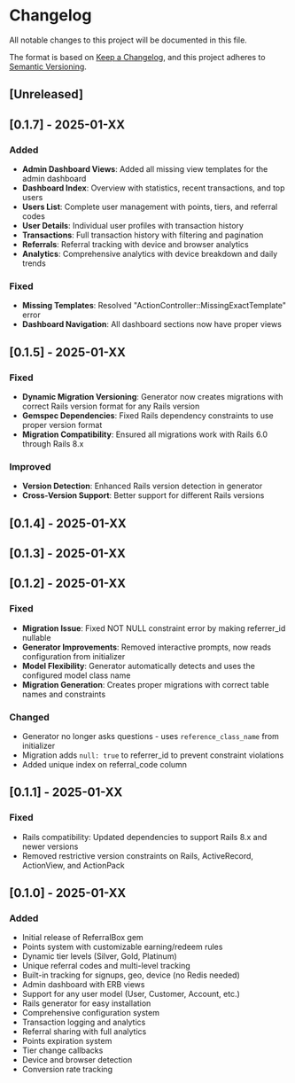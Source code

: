# Changelog

All notable changes to this project will be documented in this file.

The format is based on [Keep a Changelog](https://keepachangelog.com/en/1.0.0/),
and this project adheres to [Semantic Versioning](https://semver.org/spec/v2.0.0.html).

## [Unreleased]

## [0.1.7] - 2025-01-XX

### Added
- **Admin Dashboard Views**: Added all missing view templates for the admin dashboard
- **Dashboard Index**: Overview with statistics, recent transactions, and top users
- **Users List**: Complete user management with points, tiers, and referral codes
- **User Details**: Individual user profiles with transaction history
- **Transactions**: Full transaction history with filtering and pagination
- **Referrals**: Referral tracking with device and browser analytics
- **Analytics**: Comprehensive analytics with device breakdown and daily trends

### Fixed
- **Missing Templates**: Resolved "ActionController::MissingExactTemplate" error
- **Dashboard Navigation**: All dashboard sections now have proper views

## [0.1.5] - 2025-01-XX

### Fixed
- **Dynamic Migration Versioning**: Generator now creates migrations with correct Rails version format for any Rails version
- **Gemspec Dependencies**: Fixed Rails dependency constraints to use proper version format
- **Migration Compatibility**: Ensured all migrations work with Rails 6.0 through Rails 8.x

### Improved
- **Version Detection**: Enhanced Rails version detection in generator
- **Cross-Version Support**: Better support for different Rails versions

## [0.1.4] - 2025-01-XX

## [0.1.3] - 2025-01-XX

## [0.1.2] - 2025-01-XX

### Fixed
- **Migration Issue**: Fixed NOT NULL constraint error by making referrer_id nullable
- **Generator Improvements**: Removed interactive prompts, now reads configuration from initializer
- **Model Flexibility**: Generator automatically detects and uses the configured model class name
- **Migration Generation**: Creates proper migrations with correct table names and constraints

### Changed
- Generator no longer asks questions - uses `reference_class_name` from initializer
- Migration adds `null: true` to referrer_id to prevent constraint violations
- Added unique index on referral_code column

## [0.1.1] - 2025-01-XX

### Fixed
- Rails compatibility: Updated dependencies to support Rails 8.x and newer versions
- Removed restrictive version constraints on Rails, ActiveRecord, ActionView, and ActionPack

## [0.1.0] - 2025-01-XX

### Added
- Initial release of ReferralBox gem
- Points system with customizable earning/redeem rules
- Dynamic tier levels (Silver, Gold, Platinum)
- Unique referral codes and multi-level tracking
- Built-in tracking for signups, geo, device (no Redis needed)
- Admin dashboard with ERB views
- Support for any user model (User, Customer, Account, etc.)
- Rails generator for easy installation
- Comprehensive configuration system
- Transaction logging and analytics
- Referral sharing with full analytics
- Points expiration system
- Tier change callbacks
- Device and browser detection
- Conversion rate tracking 